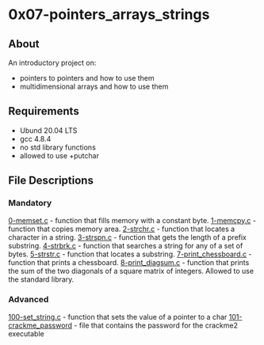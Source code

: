 # 0x07-pointers_arrays_strings

## About 

An introductory project on:
+ pointers to pointers and how to use them
+ multidimensional arrays and how to use them

## Requirements
+ Ubund 20.04 LTS
+ gcc 4.8.4
+ no std library functions
+ allowed to use +putchar

## File Descriptions

### Mandatory
[0-memset.c]() - function that fills memory with a constant byte.
[1-memcpy.c]() - function that copies memory area.
[2-strchr.c]() - function that locates a character in a string.
[3-strspn.c]() - function that gets the length of a prefix substring.
[4-strbrk.c]() - function that searches a string for any of a set of bytes.
[5-strstr.c]() - function that locates a substring.
[7-print_chessboard.c]() - function that prints a chessboard.
[8-print_diagsum.c]() - function that prints the sum of the two diagonals of a square matrix of integers. Allowed to use the standard library.

### Advanced
[100-set_string.c]() - function that sets the value of a pointer to a char
[101-crackme_password]() - file that contains the password for the crackme2 executable
